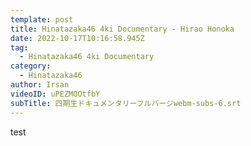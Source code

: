 ```yaml
---
template: post
title: Hinatazaka46 4ki Documentary - Hirao Honoka
date: 2022-10-17T10:16:58.945Z
tag:
  - Hinatazaka46 4ki Documentary
category:
  - Hinatazaka46
author: Irsan
videoID: uPEZMOOtfbY
subTitle: 四期生ドキュメンタリーフルバージwebm-subs-6.srt
---
```

test